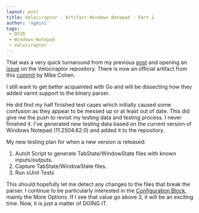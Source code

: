 ```yaml
---
layout: post
title: Velociraptor - Artifact Windows Notepad - Part 2
author: 'ogmini'
tags:
 - DFIR
 - Windows-Notepad
 - Velociraptor
---
```


That was a very quick turnaround from my previous [post](https://ogmini.github.io/2025/07/30/Velociraptor-Artifact-Windows-Notepad.html) and opening an [issue](https://github.com/Velocidex/velociraptor/issues/4372) on the Velociraptor repository. There is now an official artifact from this [commit](https://github.com/Velocidex/velociraptor/pull/4375) by Mike Cohen.

I still want to get better acquainted with Go and will be dissecting how they added varint support to the binary parser.

He did find my half finished test cases which initially caused some confusion as they appear to be messed up or at least out of date. This did give me the push to revisit my testing data and testing process. I never finished it. I've generated new testing data based on the current version of Windows Notepad (11.2504.62.0) and added it to the repository.

My new testing plan for when a new version is released:

1. AutoIt Script to generate TabState/WindowState files with known inputs/outputs.
2. Capture TabState/WindowState files.
3. Run xUnit Tests

This should hopefully let me detect any changes to the files that break the parser. I continue to be particularly interested in the [Configuration Block](https://github.com/ogmini/Notepad-State-Library?tab=readme-ov-file#configuration-block), mainly the More Options. If I see that value go above 3, it will be an exciting time. Now, it is just a matter of DOING IT.
